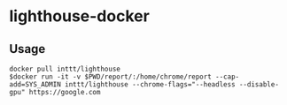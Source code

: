 # lighthouse-docker

## Usage

```
docker pull inttt/lighthouse
$docker run -it -v $PWD/report/:/home/chrome/report --cap-add=SYS_ADMIN inttt/lighthouse --chrome-flags="--headless --disable-gpu" https://google.com
```
